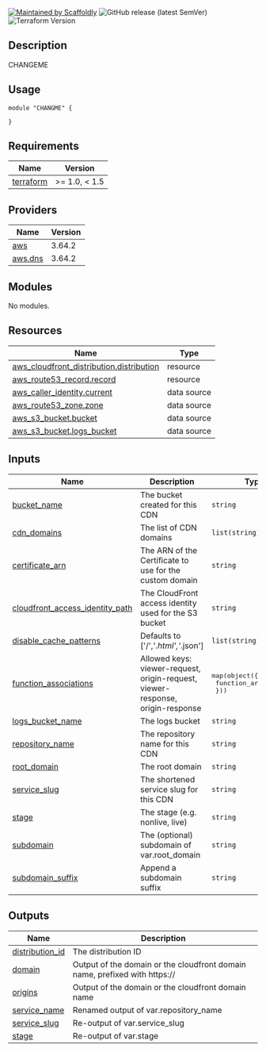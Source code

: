 [![Maintained by Scaffoldly](https://img.shields.io/badge/maintained%20by-scaffoldly-blueviolet)](https://github.com/scaffoldly)
![GitHub release (latest SemVer)](https://img.shields.io/github/v/release/scaffoldly/CHANGEME)
![Terraform Version](https://img.shields.io/badge/tf-%3E%3D1.0.4-blue.svg)

## Description

CHANGEME

## Usage

```hcl
module "CHANGME" {

}
```

<!-- BEGIN_TF_DOCS -->
## Requirements

| Name | Version |
|------|---------|
| <a name="requirement_terraform"></a> [terraform](#requirement\_terraform) | >= 1.0, < 1.5 |

## Providers

| Name | Version |
|------|---------|
| <a name="provider_aws"></a> [aws](#provider\_aws) | 3.64.2 |
| <a name="provider_aws.dns"></a> [aws.dns](#provider\_aws.dns) | 3.64.2 |

## Modules

No modules.

## Resources

| Name | Type |
|------|------|
| [aws_cloudfront_distribution.distribution](https://registry.terraform.io/providers/hashicorp/aws/latest/docs/resources/cloudfront_distribution) | resource |
| [aws_route53_record.record](https://registry.terraform.io/providers/hashicorp/aws/latest/docs/resources/route53_record) | resource |
| [aws_caller_identity.current](https://registry.terraform.io/providers/hashicorp/aws/latest/docs/data-sources/caller_identity) | data source |
| [aws_route53_zone.zone](https://registry.terraform.io/providers/hashicorp/aws/latest/docs/data-sources/route53_zone) | data source |
| [aws_s3_bucket.bucket](https://registry.terraform.io/providers/hashicorp/aws/latest/docs/data-sources/s3_bucket) | data source |
| [aws_s3_bucket.logs_bucket](https://registry.terraform.io/providers/hashicorp/aws/latest/docs/data-sources/s3_bucket) | data source |

## Inputs

| Name | Description | Type | Default | Required |
|------|-------------|------|---------|:--------:|
| <a name="input_bucket_name"></a> [bucket\_name](#input\_bucket\_name) | The bucket created for this CDN | `string` | n/a | yes |
| <a name="input_cdn_domains"></a> [cdn\_domains](#input\_cdn\_domains) | The list of CDN domains | `list(string)` | `[]` | no |
| <a name="input_certificate_arn"></a> [certificate\_arn](#input\_certificate\_arn) | The ARN of the Certificate to use for the custom domain | `string` | `""` | no |
| <a name="input_cloudfront_access_identity_path"></a> [cloudfront\_access\_identity\_path](#input\_cloudfront\_access\_identity\_path) | The CloudFront access identity used for the S3 bucket | `string` | n/a | yes |
| <a name="input_disable_cache_patterns"></a> [disable\_cache\_patterns](#input\_disable\_cache\_patterns) | Defaults to ['/','*.html','*.json'] | `list(string)` | `[]` | no |
| <a name="input_function_associations"></a> [function\_associations](#input\_function\_associations) | Allowed keys: viewer-request, origin-request, viewer-response, origin-response | <pre>map(object({<br>    function_arn = string<br>  }))</pre> | `{}` | no |
| <a name="input_logs_bucket_name"></a> [logs\_bucket\_name](#input\_logs\_bucket\_name) | The logs bucket | `string` | n/a | yes |
| <a name="input_repository_name"></a> [repository\_name](#input\_repository\_name) | The repository name for this CDN | `string` | n/a | yes |
| <a name="input_root_domain"></a> [root\_domain](#input\_root\_domain) | The root domain | `string` | `""` | no |
| <a name="input_service_slug"></a> [service\_slug](#input\_service\_slug) | The shortened service slug for this CDN | `string` | n/a | yes |
| <a name="input_stage"></a> [stage](#input\_stage) | The stage (e.g. nonlive, live) | `string` | n/a | yes |
| <a name="input_subdomain"></a> [subdomain](#input\_subdomain) | The (optional) subdomain of var.root\_domain | `string` | `""` | no |
| <a name="input_subdomain_suffix"></a> [subdomain\_suffix](#input\_subdomain\_suffix) | Append a subdomain suffix | `string` | `""` | no |

## Outputs

| Name | Description |
|------|-------------|
| <a name="output_distribution_id"></a> [distribution\_id](#output\_distribution\_id) | The distribution ID |
| <a name="output_domain"></a> [domain](#output\_domain) | Output of the domain or the cloudfront domain name, prefixed with https:// |
| <a name="output_origins"></a> [origins](#output\_origins) | Output of the domain or the cloudfront domain name |
| <a name="output_service_name"></a> [service\_name](#output\_service\_name) | Renamed output of var.repository\_name |
| <a name="output_service_slug"></a> [service\_slug](#output\_service\_slug) | Re-output of var.service\_slug |
| <a name="output_stage"></a> [stage](#output\_stage) | Re-output of var.stage |
<!-- END_TF_DOCS -->
